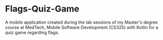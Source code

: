 # Flags-Quiz-Game

A mobile application created during the lab sessions of my Master's degree course at MedTech, Mobile Software Development (CS325) with Kotlin for a quiz game regarding flags.
